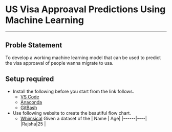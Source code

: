# US Visa Approaval Predictions Using Machine Learning
***
## Proble Statement
To develop a working machine learning model that can be used to predict the visa approaval of people wanna migrate to usa.
## Setup required
* Install the following before you start from the link follows.
    * [VS Code](https://code.visualstudio.com/)
    * [Anaconda](https://www.anaconda.com/download/success)
    * [GitBash](https://git-scm.com/downloads)  
* Use following website to create the beautiful flow chart.
    * [Whimsical](https://whimsical.com/)
Given a dataset of the 
| Name | Age|
|------|----|
|Rajsha|25  |

